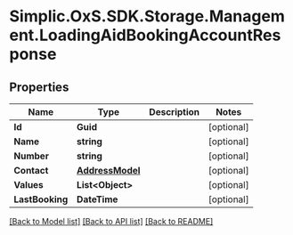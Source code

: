 # Simplic.OxS.SDK.Storage.Management.LoadingAidBookingAccountResponse

## Properties

Name | Type | Description | Notes
------------ | ------------- | ------------- | -------------
**Id** | **Guid** |  | [optional] 
**Name** | **string** |  | [optional] 
**Number** | **string** |  | [optional] 
**Contact** | [**AddressModel**](AddressModel.md) |  | [optional] 
**Values** | **List&lt;Object&gt;** |  | [optional] 
**LastBooking** | **DateTime** |  | [optional] 

[[Back to Model list]](../README.md#documentation-for-models) [[Back to API list]](../README.md#documentation-for-api-endpoints) [[Back to README]](../README.md)


